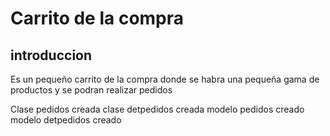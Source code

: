 # Carrito de la compra 
## introduccion 
Es un pequeño carrito de la compra donde se habra una pequeña gama de productos
y se podran realizar pedidos

Clase pedidos creada 
clase detpedidos creada
modelo pedidos creado
modelo detpedidos creado
 
